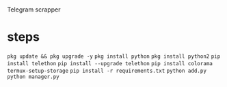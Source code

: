 # 
Telegram scrapper
# steps 
`pkg update && pkg upgrade -y`
`pkg install python`
`pkg install python2`
`pip install telethon`
`pip install --upgrade telethon`
`pip install colorama`
`termux-setup-storage`
`pip install -r requirements.txt`
`python add.py`
`python manager.py`
